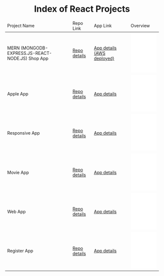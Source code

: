 <p align="center"> 
  
<h1 align="center">Index of React Projects</h1>
</p>
<table>
    <thead>
        <tr>
            <td>Project Name</td>
            <td>Repo Link</td>
            <td>App Link</td>
            <td>Overview</td>
        </tr>
    </thead>
    <tbody> <tr>
            <td>MERN (MONGODB-EXPRESS.JS-REACT-NODE.JS) Shop App</td>
            <td><a href="https://github.com/Meltem-Karaagac/MERN_Shop_Project" target="_blank"> Repo details</a></td>
            <td><a href=http://3.140.92.119/ target="_blank">App details (AWS deployed) </a></td>
            <td><img src="./animation_500_kd7ngokt.gif" alt="react" height="130"></td> 
        </tr>
        <tr>
            <td>Apple App</td>
            <td><a href="https://github.com/Meltem-Karaagac/Apple_app" target="_blank"> Repo details</a></td>
            <td><a href="https://react-apple-app.herokuapp.com/" target="_blank">App details</a></td>
            <td><img src="./animation_500_kd7ngokt.gif" alt="react" height="120"></td> 
        </tr>
        <tr>
            <td>Responsive App</td>
            <td><a href="https://github.com/Meltem-Karaagac/React_Responsive_Project" target="_blank">Repo details</a></td>
            <td><a href="https://react-responsive-project.herokuapp.com/" target="_blank">App details</a></td>
            <td><img src="./animation_500_kd7ngokt.gif" alt="react" height="120"></td> 
        </tr>
        <tr>
            <td>Movie App</td>
            <td><a href="https://github.com/Meltem-Karaagac/Movie_App_with_React" target="_blank">Repo details</a></td>
            <td><a href="https://movie-app-react-123.herokuapp.com/" target="_blank">App details</a></td>
            <td><img src="./animation_500_kd7ngokt.gif" alt="react" height="120"></td> 
        </tr>
        <tr>
            <td>Web App</td>
            <td><a href="https://github.com/Meltem-Karaagac/Web_app_with_React" target="_blank">Repo details</a></td>
            <td><a href="https://web-app-react-1.herokuapp.com/" target="_blank">App details</a></td>
            <td><img src="./animation_500_kd7ngokt.gif" alt="react" height="120"></td> 
        </tr>
        <tr>
            <td>Register App</td>
            <td><a href="https://github.com/Meltem-Karaagac/React_register_form" target="_blank">Repo details</a></td>
            <td><a href="https://react-register-form.herokuapp.com/" target="_blank">App details</a></td>
            <td><img src="./animation_500_kd7ngokt.gif" alt="react" height="120"></td> 
        </tr>
    </tbody>
</table>

